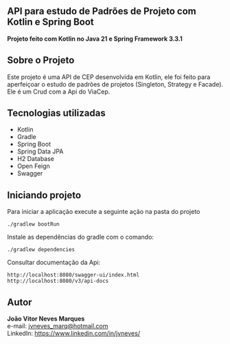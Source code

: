 ## API para estudo de Padrões de Projeto com Kotlin e Spring Boot

**Projeto feito com Kotlin no Java 21 e Spring Framework 3.3.1**

## Sobre o Projeto
Este projeto é uma API de CEP desenvolvida em Kotlin, ele foi feito para aperfeiçoar o estudo de padrões de projetos (Singleton, Strategy e Facade). Ele é um Crud com a Api do ViaCep.

## Tecnologias utilizadas

- Kotlin
- Gradle
- Spring Boot
- Spring Data JPA
- H2 Database
- Open Feign
- Swagger

## Iniciando projeto
Para iniciar a aplicação execute a seguinte ação na pasta do projeto

    ./gradlew bootRun

Instale as dependências do gradle com o comando:

    ./gradlew dependencies

Consultar documentação da Api:


    http://localhost:8080/swagger-ui/index.html
    http://localhost:8080/v3/api-docs

## Autor

**João Vitor Neves Marques** <br>
e-mail: jvneves_marq@hotmail.com <br>
LinkedIn: https://www.linkedin.com/in/jvneves/
